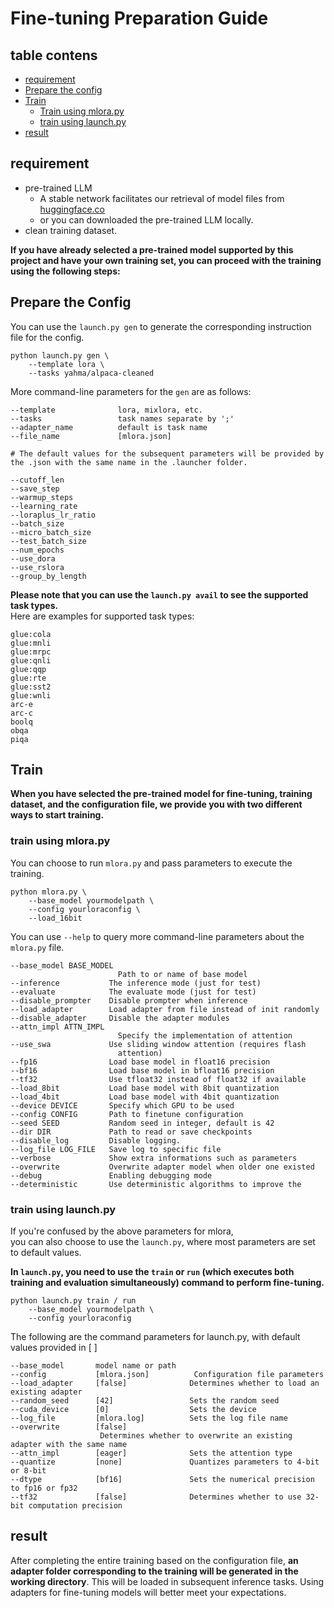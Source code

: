 # Fine-tuning Preparation Guide
## table contens
- [requirement](Training.md#requirement)
- [Prepare the config](Training.md#prepare-the-config)
- [Train](Training.md#train)
    - [Train using mlora.py](Training.md#train-using-mlorapy)
    - [train using launch.py](Training.md#train-using-launchpy)
- [result](Training.md#result)

## requirement
- pre-trained LLM
    - A stable network facilitates our retrieval of model files from [huggingface.co](https://huggingface.co)
    - or you can downloaded the pre-trained LLM locally.
- clean training dataset.





**If you have already selected a pre-trained model supported by this project and have your own training set, you can proceed with the training using the following steps:**
## Prepare the Config

You can use the `launch.py gen` to generate the corresponding instruction file for the config.
```
python launch.py gen \
    --template lora \
    --tasks yahma/alpaca-cleaned
```
More command-line parameters for the `gen` are as follows:
```
--template              lora, mixlora, etc.
--tasks                 task names separate by ';'
--adapter_name          default is task name
--file_name             [mlora.json]

# The default values for the subsequent parameters will be provided by the .json with the same name in the .launcher folder.

--cutoff_len            
--save_step
--warmup_steps
--learning_rate
--loraplus_lr_ratio
--batch_size
--micro_batch_size
--test_batch_size
--num_epochs            
--use_dora
--use_rslora
--group_by_length
```
**Please note that you can use the `launch.py avail` to see the supported task types.**\
Here are examples for supported task types:
```
glue:cola
glue:mnli
glue:mrpc
glue:qnli
glue:qqp
glue:rte
glue:sst2
glue:wnli
arc-e
arc-c
boolq
obqa
piqa
```


## Train
**When you have selected the pre-trained model for fine-tuning, training dataset, and the configuration file, we provide you with two different ways to start training.**

### train using mlora.py
You can choose to run `mlora.py` and pass parameters to execute the training.
```
python mlora.py \
    --base_model yourmodelpath \
    --config yourloraconfig \
    --load_16bit
```
You can use `--help` to query more command-line parameters about the `mlora.py` file.
```
--base_model BASE_MODEL
                        Path to or name of base model
--inference           The inference mode (just for test)
--evaluate            The evaluate mode (just for test)
--disable_prompter    Disable prompter when inference
--load_adapter        Load adapter from file instead of init randomly
--disable_adapter     Disable the adapter modules
--attn_impl ATTN_IMPL 
                        Specify the implementation of attention
--use_swa             Use sliding window attention (requires flash
                        attention)
--fp16                Load base model in float16 precision
--bf16                Load base model in bfloat16 precision
--tf32                Use tfloat32 instead of float32 if available
--load_8bit           Load base model with 8bit quantization
--load_4bit           Load base model with 4bit quantization
--device DEVICE       Specify which GPU to be used
--config CONFIG       Path to finetune configuration
--seed SEED           Random seed in integer, default is 42
--dir DIR             Path to read or save checkpoints
--disable_log         Disable logging.
--log_file LOG_FILE   Save log to specific file
--verbose             Show extra informations such as parameters
--overwrite           Overwrite adapter model when older one existed
--debug               Enabling debugging mode
--deterministic       Use deterministic algorithms to improve the
```
### train using launch.py
If you're confused by the above parameters for mlora, \
you can also choose to use the `launch.py`, where most parameters are set to default values. 

**In `launch.py`, you need to use the `train` or `run` (which executes both training and evaluation simultaneously) command to perform fine-tuning.**
```
python launch.py train / run
    --base_model yourmodelpath \
    --config yourloraconfig 
```
The following are the command parameters for launch.py, with default values provided in [ ]

```
--base_model       model name or path
--config           [mlora.json]          Configuration file parameters
--load_adapter     [false]              Determines whether to load an existing adapter
--random_seed      [42]                 Sets the random seed
--cuda_device      [0]                  Sets the device
--log_file         [mlora.log]          Sets the log file name
--overwrite        [false]              
                    Determines whether to overwrite an existing adapter with the same name
--attn_impl        [eager]              Sets the attention type
--quantize         [none]               Quantizes parameters to 4-bit or 8-bit
--dtype            [bf16]               Sets the numerical precision to fp16 or fp32
--tf32             [false]              Determines whether to use 32-bit computation precision
```

## result
After completing the entire training based on the configuration file, **an adapter folder corresponding to the training will be generated in the working directory**. This will be loaded in subsequent inference tasks. Using adapters for fine-tuning models will better meet your expectations.
